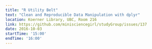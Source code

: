 ```yaml
---
title: "R Utility Belt"
text: "Clean and Reproducible Data Manipulation with dplyr"
location: Koerner Library, UBC, Room 216
link: https://github.com/minisciencegirl/studyGroup/issues/137
date: 2016-10-03
startTime: '15:00'
endTime: '16:00'
---
```

